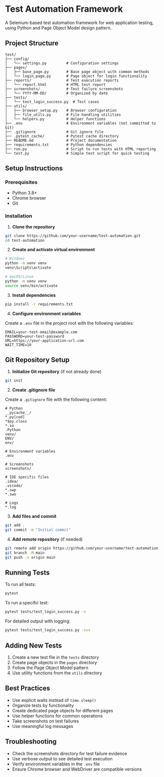 # Test Automation Framework

A Selenium-based test automation framework for web application testing, using Python and Page Object Model design pattern.

## Project Structure

```
test/
├── config/
│   └── settings.py         # Configuration settings
├── pages/
│   ├── base_page.py        # Base page object with common methods
│   └── login_page.py       # Page object for login functionality
├── reports/                # Test execution reports
│   └── report.html         # HTML test report
├── screenshots/            # Test failure screenshots
│   └── YYYY-MM-DD/         # Organized by date
├── tests/
│   └── test_login_success.py  # Test cases
├── utils/
│   ├── browser_setup.py    # Browser configuration
│   ├── file_utils.py       # File handling utilities
│   └── helpers.py          # Helper functions
├── .env                    # Environment variables (not committed to Git)
├── .gitignore              # Git ignore file
├── .pytest_cache/          # Pytest cache directory
├── README.md               # Project documentation
├── requirements.txt        # Python dependencies
├── run.py                  # Script to run tests with HTML reporting
└── test.py                 # Simple test script for quick testing
```

## Setup Instructions

### Prerequisites

- Python 3.8+
- Chrome browser
- Git

### Installation

1. **Clone the repository**

```bash
git clone https://github.com/your-username/test-automation.git
cd test-automation
```

2. **Create and activate virtual environment**

```bash
# Windows
python -m venv venv
venv\Scripts\activate

# macOS/Linux
python -m venv venv
source venv/bin/activate
```

3. **Install dependencies**

```bash
pip install -r requirements.txt
```

4. **Configure environment variables**

Create a `.env` file in the project root with the following variables:

```
EMAIL=your-test-email@example.com
PASSWORD=your-test-password
URL=https://your-application-url.com
WAIT_TIME=10
```

## Git Repository Setup

1. **Initialize Git repository** (if not already done)

```bash
git init
```

2. **Create .gitignore file**

Create a `.gitignore` file with the following content:

```
# Python
__pycache__/
*.py[cod]
*$py.class
*.so
.Python
venv/
ENV/
env/

# Environment variables
.env

# Screenshots
screenshots/

# IDE specific files
.idea/
.vscode/
*.swp
*.swo

# Logs
*.log
```

3. **Add files and commit**

```bash
git add .
git commit -m "Initial commit"
```

4. **Add remote repository** (if needed)

```bash
git remote add origin https://github.com/your-username/test-automation.git
git branch -M main
git push -u origin main
```

## Running Tests

To run all tests:

```bash
pytest
```

To run a specific test:

```bash
pytest tests/test_login_success.py -v
```

For detailed output with logging:

```bash
pytest tests/test_login_success.py -vvs
```

## Adding New Tests

1. Create a new test file in the `tests` directory
2. Create page objects in the `pages` directory
3. Follow the Page Object Model pattern
4. Use utility functions from the `utils` directory

## Best Practices

- Use explicit waits instead of `time.sleep()`
- Organize tests by functionality
- Create dedicated page objects for different pages
- Use helper functions for common operations
- Take screenshots on test failures
- Use meaningful log messages

## Troubleshooting

- Check the screenshots directory for test failure evidence
- Use verbose output to see detailed test execution
- Verify environment variables in the `.env` file
- Ensure Chrome browser and WebDriver are compatible versions